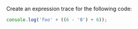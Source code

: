 
Create an expression trace for the following code:

```js
console.log('foo' + ((6 - '0') + 6));
```
